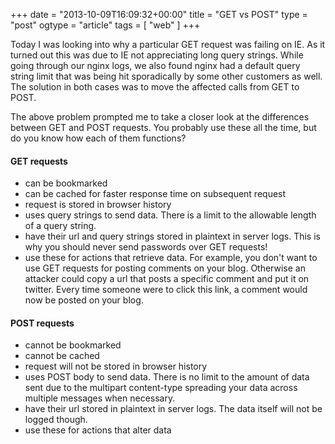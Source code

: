 +++
date = "2013-10-09T16:09:32+00:00"
title = "GET vs POST"
type = "post"
ogtype = "article"
tags = [ "web" ]
+++

Today I was looking into why a particular GET request was failing on IE. As it turned out this was due to IE not appreciating long query strings. While going through our nginx logs, we also found nginx had a default query string limit that was being hit sporadically by some other customers as well. The solution in both cases was to move the affected calls from GET to POST.

The above problem prompted me to take a closer look at the differences between GET and POST requests. You probably use these all the time, but do you know how each of them functions?

#### GET requests

- can be bookmarked
- can be cached for faster response time on subsequent request
- request is stored in browser history
- uses query strings to send data. There is a limit to the allowable length of a query string.
- have their url and query strings stored in plaintext in server logs. This is why you should never send passwords over GET requests!
- use these for actions that retrieve data. For example, you don't want to use GET requests for posting comments on your blog. Otherwise an attacker could copy a url that posts a specific comment and put it on twitter. Every time someone were to click this link, a comment would now be posted on your blog.

#### POST requests

- cannot be bookmarked
- cannot be cached
- request will not be stored in browser history
- uses POST body to send data. There is no limit to the amount of data sent due to the multipart content-type spreading your data across multiple messages when necessary.
- have their url stored in plaintext in server logs. The data itself will not be logged though.
- use these for actions that alter data
